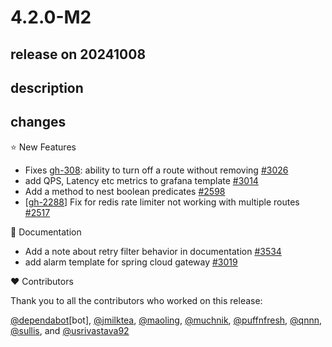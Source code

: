 # 4.2.0-M2

## release on 20241008
## description
## changes
⭐ New Features

* Fixes <a class="issue-link js-issue-link" data-error-text="Failed to load title" data-id="321276805" data-permission-text="Title is private" data-url="https://github.com/spring-cloud/spring-cloud-gateway/issues/308" data-hovercard-type="issue" data-hovercard-url="/spring-cloud/spring-cloud-gateway/issues/308/hovercard" href="https://github.com/spring-cloud/spring-cloud-gateway/issues/308">gh-308</a>: ability to turn off a route without removing <a href="https://github.com/spring-cloud/spring-cloud-gateway/pull/3026" data-hovercard-type="pull_request" data-hovercard-url="/spring-cloud/spring-cloud-gateway/pull/3026/hovercard">#3026</a>
* add QPS, Latency etc metrics to grafana template <a href="https://github.com/spring-cloud/spring-cloud-gateway/pull/3014" data-hovercard-type="pull_request" data-hovercard-url="/spring-cloud/spring-cloud-gateway/pull/3014/hovercard">#3014</a>
* Add a method to nest boolean predicates <a href="https://github.com/spring-cloud/spring-cloud-gateway/pull/2598" data-hovercard-type="pull_request" data-hovercard-url="/spring-cloud/spring-cloud-gateway/pull/2598/hovercard">#2598</a>
* [<a class="issue-link js-issue-link" data-error-text="Failed to load title" data-id="938568015" data-permission-text="Title is private" data-url="https://github.com/spring-cloud/spring-cloud-gateway/issues/2288" data-hovercard-type="issue" data-hovercard-url="/spring-cloud/spring-cloud-gateway/issues/2288/hovercard" href="https://github.com/spring-cloud/spring-cloud-gateway/issues/2288">gh-2288</a>] Fix for redis rate limiter not working with multiple routes <a href="https://github.com/spring-cloud/spring-cloud-gateway/pull/2517" data-hovercard-type="pull_request" data-hovercard-url="/spring-cloud/spring-cloud-gateway/pull/2517/hovercard">#2517</a>

📔 Documentation

* Add a note about retry filter behavior in documentation <a href="https://github.com/spring-cloud/spring-cloud-gateway/pull/3534" data-hovercard-type="pull_request" data-hovercard-url="/spring-cloud/spring-cloud-gateway/pull/3534/hovercard">#3534</a>
* add alarm template for spring cloud gateway <a href="https://github.com/spring-cloud/spring-cloud-gateway/pull/3019" data-hovercard-type="pull_request" data-hovercard-url="/spring-cloud/spring-cloud-gateway/pull/3019/hovercard">#3019</a>

❤️ Contributors

Thank you to all the contributors who worked on this release:

<a class="user-mention notranslate" data-hovercard-type="organization" data-hovercard-url="/orgs/dependabot/hovercard" data-octo-click="hovercard-link-click" data-octo-dimensions="link_type:self" href="https://github.com/dependabot">@dependabot</a>[bot], <a class="user-mention notranslate" data-hovercard-type="user" data-hovercard-url="/users/jmilktea/hovercard" data-octo-click="hovercard-link-click" data-octo-dimensions="link_type:self" href="https://github.com/jmilktea">@jmilktea</a>, <a class="user-mention notranslate" data-hovercard-type="user" data-hovercard-url="/users/maoling/hovercard" data-octo-click="hovercard-link-click" data-octo-dimensions="link_type:self" href="https://github.com/maoling">@maoling</a>, <a class="user-mention notranslate" data-hovercard-type="user" data-hovercard-url="/users/muchnik/hovercard" data-octo-click="hovercard-link-click" data-octo-dimensions="link_type:self" href="https://github.com/muchnik">@muchnik</a>, <a class="user-mention notranslate" data-hovercard-type="user" data-hovercard-url="/users/puffnfresh/hovercard" data-octo-click="hovercard-link-click" data-octo-dimensions="link_type:self" href="https://github.com/puffnfresh">@puffnfresh</a>, <a class="user-mention notranslate" data-hovercard-type="user" data-hovercard-url="/users/qnnn/hovercard" data-octo-click="hovercard-link-click" data-octo-dimensions="link_type:self" href="https://github.com/qnnn">@qnnn</a>, <a class="user-mention notranslate" data-hovercard-type="user" data-hovercard-url="/users/sullis/hovercard" data-octo-click="hovercard-link-click" data-octo-dimensions="link_type:self" href="https://github.com/sullis">@sullis</a>, and <a class="user-mention notranslate" data-hovercard-type="user" data-hovercard-url="/users/usrivastava92/hovercard" data-octo-click="hovercard-link-click" data-octo-dimensions="link_type:self" href="https://github.com/usrivastava92">@usrivastava92</a>

